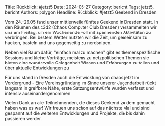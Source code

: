 Title: Rückblick: #jetzt5
Date: 2024-05-27
Category: bericht
Tags: jetzt5, bericht
Authors: polygon
Headline: Rückblick: #jetzt5 Geekend in Dresden

Vom 24.-26.05 fand unser mittlerweile fünftes Geekend in Dresden statt.
In den Räumen des c3d2 (Chaos Computer Club Dresden) versammelten wir uns am Freitag, um ein Wochenende
voll mit spannenden Aktivitäten zu verbringen.
Bei bestem Wetter nutzten wir die Zeit, um gemeinsam zu hacken, basteln und uns gegenseitig zu nerdsnipen.

Neben viel Raum dafür, "einfach mal zu machen" gibt es themenspezifische Sessions und kleine Vorträge, meistens zu netzpolitischen Themen
sie bieten eine wundervolle Gelegenheit Wissen und Erfahrungen zu teilen und über aktuelle Entwicklungen zu

Für uns stand in Dresden auch die Entwicklung von chaos.jetzt im Vordergrund - Eine Vereinsgründung im Sinne unserer Jugendarbeit rückt langsam in greifbare Nähe,
erste Satzungsentwürfe wurden verfasst und intensiv auseinandergenommen

Vielen Dank an alle Teilnehmenden, die dieses Geekend zu dem gemacht haben was es war!
Wir freuen uns schon auf das nächste Mal und sind gespannt auf die weiteren Entwicklungen und Projekte, die bis dahin passieren werden.